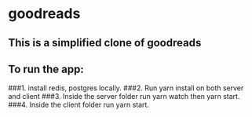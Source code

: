 # goodreads

## This is a simplified clone of goodreads
## To run the app:
###1. install redis, postgres locally.
###2. Run yarn install on both server and client
###3. Inside the server folder run yarn watch then yarn start.
###4. Inside the client folder run yarn start.
